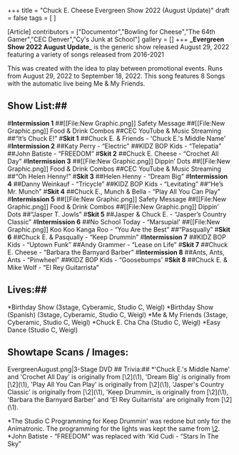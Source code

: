 +++
title = "Chuck E. Cheese Evergreen Show 2022 (August Update)"
draft = false
tags = [ ]

[Article]
contributors = ["Documentor","Bowling for Cheese","The 64th Gamer","CEC Denver","Cy's Junk at School"]
gallery = []
+++
**_Evergreen Show 2022 August Update**_ is the generic show released August 29, 2022 featuring a variety of songs released from 2016-2021

This was created with the idea to play between promotional events. Runs from August 29, 2022 to September 18, 2022. This song features 8 Songs with the automatic live being Me & My Friends.

## Show List:## 
#**Intermission 1**
##[[File:New Graphic.png]] Safety Message
##[[File:New Graphic.png]] Food & Drink Combos
##CEC YouTube & Music Streaming
##“It’s Chuck E!”
#**Skit 1**
##Chuck E. & Friends - 'Chuck E.'s Middle Name'
#**Intermission 2**
##Katy Perry - “Electric”
##KIDZ BOP Kids - “Telepatía”
##John Batiste - “FREEDOM”
#**Skit 2**
##Chuck E. Cheese - “Crochet All Day”
#**Intermission 3**
##[[File:New Graphic.png]] Dippin’ Dots
##[[File:New Graphic.png]] Food & Drink Combos
##CEC YouTube & Music Streaming
##“Oh Helen Henny!”
#**Skit 3**
##Helen Henny - “Dream Big”
#**Intermission 4**
##Danny Weinkauf - “Tricycle”
##KIDZ BOP Kids - “Levitating”
##“He’s Mr. Munch”
#**Skit 4**
##Chuck E., Munch & Bella - “Play All You Can Play”
#**Intermission 5**
##[[File:New Graphic.png]] Safety Message
##[[File:New Graphic.png]] Food & Drink Combos
##[[File:New Graphic.png]] Dippin’ Dots
##“Jasper T. Jowls”
#**Skit 5**
##Jasper & Chuck E. - “Jasper’s Country Classic”
#**Intermission 6**
##No School Today - “Marsupial'
##[[File:New Graphic.png]] Koo Koo Kanga Roo - “You Are the Best”
##“Pasqually”
#**Skit 6**
##Chuck E. & Pasqually - “Keep Drummin”
#**Intermission 7**
##KIDZ BOP Kids - “Uptown Funk”
##Andy Grammer - “Lease on Life”
#**Skit 7**
##Chuck E. Cheese - “Barbara the Barnyard Barber”
#**Intermission 8**
##Ants, Ants, Ants - “Pinwheel”
##KIDZ BOP Kids - “Goosebumps'
#**Skit 8**
##Chuck E. & Mike Wolf - “El Rey Guitarrista”
## Lives:## 
*Birthday Show (3stage, Cyberamic, Studio C, Weigl)
*Birthday Show (Spanish) (3stage, Cyberamic, Studio C, Weigl)
*Me & My Friends (3stage, Cyberamic, Studio C, Weigl)
*Chuck E. Cha Cha (Studio C, Weigl)
*Easy Dance (Studio C, Weigl)
##  Showtape Scans / Images: ## 
<gallery>
EvergreenAugust.png|3-Stage DVD
</gallery>
## Trivia:## 
*'Chuck E.'s Middle Name' and 'Crochet All Day' is originally from [\2](\1), 'Dream Big' is originally from [\2](\1), 'Play All You Can Play' is originally from [\2](\1), 'Jasper's Country Classic' is originally from [\2](\1), 'Keep Drummin_ is originally from [\2](\1), 'Barbara the Barnyard Barber' and 'El Rey Guitarrista' are originally from [\2](\1).

*The Studio C Programming for Keep Drummin' was redone but only for the Animatronic. The programming for the lights was kept the same from [\2](\1).
*John Batiste - “FREEDOM” was replaced with 'Kid Cudi - “Stars In The Sky”